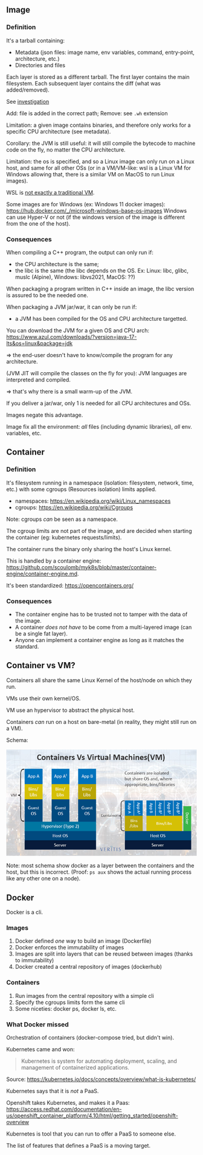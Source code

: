 ## Image

### Definition
It's a tarball containing:

- Metadata (json files: image name, env variables, command, entry-point, architecture, etc.)
- Directories and files

Each layer is stored as a different tarball.
The first layer contains the main filesystem.
Each subsequent layer contains the diff (what was added/removed).

See [investigation](./docker-image-deep-dive.md)

Add: file is added in the correct path;
Remove: see `.wh` extension

Limitation: a given image contains binaries, and therefore only works for a
specific CPU architecture (see metadata).

Corollary: the JVM is still useful: it will still compile the bytecode to
machine code on the fly, no matter the CPU architecture.

Limitation: the os is specified, and so a Linux image can only run on a Linux host,
and same for all other OSs (or in a VM/VM-like: wsl is a Linux VM for Windows
allowing that, there is a similar VM on MacOS to run Linux images).

WSL is [not exactly a traditional VM](https://docs.microsoft.com/en-us/windows/wsl/compare-versions).

Some images are for Windows (ex: Windows 11 docker images): https://hub.docker.com/_/microsoft-windows-base-os-images
Windows can use Hyper-V or not (if the windows version of the image is different
from the one of the host).


### Consequences
When compiling a C++ program, the output can only run if:
- the CPU architecture is the same;
- the libc is the same (the libc depends on the OS. Ex: Linux: libc, glibc, muslc (Alpine), Windows: libvs2021, MacOS: ??)

When packaging a program written in C++ inside an image,
the libc version is assured to be the needed one.

When packaging a JVM jar/war, it can only be run if:
- a JVM has been compiled for the OS and CPU architecture targetted.

You can download the JVM for a given OS and CPU arch:
https://www.azul.com/downloads/?version=java-17-lts&os=linux&package=jdk

=> the end-user doesn't have to know/compile the program for any architecture.

(JVM JIT will compile the classes on the fly for you):
JVM languages are interpreted and compiled.

=> that's why there is a small warm-up of the JVM.

If you deliver a jar/war, only 1 is needed for all CPU architectures and OSs.

Images negate this advantage.

Image fix all the environment: _all_ files (including dynamic libraries),
_all_ env. variables, etc.

## Container

### Definition
It's filesystem running in a namespace (isolation: filesystem, network, time, etc.)
with some cgroups (Resources isolation) limits applied.

- namespaces: https://en.wikipedia.org/wiki/Linux_namespaces
- cgroups: https://en.wikipedia.org/wiki/Cgroups

Note: cgroups _can_ be seen as a namespace.

The cgroup limits are not part of the image, and are decided when starting the
container (eg: kubernetes requests/limits).

The container runs the binary only sharing the host's Linux kernel.

This is handled by a container engine: https://github.com/scoulomb/myk8s/blob/master/container-engine/container-engine.md.

It's been standardized: https://opencontainers.org/

### Consequences
- The container engine has to be trusted not to tamper with the data of the image.
- A container _does not have_ to be come from a multi-layered image (can be a single fat layer).
- Anyone can implement a container engine as long as it matches the standard.

## Container vs VM?
Containers all share the same Linux Kernel of the host/node on which they run.

VMs use their own kernel/OS.

VM use an hypervisor to abstract the physical host.

Containers _can_ run on a host on bare-metal (in reality, they might still run on a VM).

Schema:

![Containers vs VM showing docker engine is running on the side](./media/containers-vs-virtual-machines.jpg)

Note: most schema show docker as a layer between the containers and the host, but this is incorrect.
(Proof: `ps aux` shows the actual running process like any other one on a node).


## Docker
Docker is a cli.

### Images
1. Docker defined _one_ way to build an image (Dockerfile)
2. Docker enforces the immutability of images
3. Images are split into layers that can be reused between images (thanks to immutability)
4. Docker created a central repository of images (dockerhub)

### Containers
1. Run images from the central repository with a simple cli
2. Specify the cgroups limits form the same cli
3. Some niceties: docker ps, docker ls, etc.

### What Docker missed
Orchestration of containers (docker-compose tried, but didn't win).

Kubernetes came and won:

> Kubernetes is system for automating deployment, scaling, and management of containerized applications.

Source: https://kubernetes.io/docs/concepts/overview/what-is-kubernetes/

Kubernetes says that it is _not_ a PaaS.

Openshift takes Kubernetes, and makes it a Paas: https://access.redhat.com/documentation/en-us/openshift_container_platform/4.10/html/getting_started/openshift-overview

Kubernetes is tool that you can run to offer a PaaS to someone else.

The list of features that defines a PaaS is a moving target.

<!-- for multiarchi, see also

- https://itnext.io/building-multi-cpu-architecture-docker-images-for-arm-and-x86-1-the-basics-2fa97869a99b
- https://docs.docker.com/desktop/multi-arch/ 

--> 